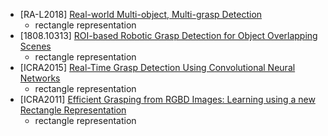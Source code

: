 - [RA-L2018] [Real-world Multi-object, Multi-grasp Detection](https://arxiv.org/abs/1802.00520)
  - rectangle representation
- [1808.10313] [ROI-based Robotic Grasp Detection for Object Overlapping Scenes](https://arxiv.org/abs/1808.10313)
  - rectangle representation
- [ICRA2015] [Real-Time Grasp Detection Using Convolutional Neural Networks](https://arxiv.org/abs/1412.3128)
  - rectangle representation
- [ICRA2011] [Efficient Grasping from RGBD Images: Learning using a new
Rectangle Representation
](http://pr.cs.cornell.edu/grasping/jiang_rectanglerepresentation_fastgrasping.pdf)
  - rectangle representation
